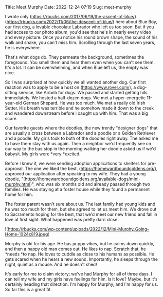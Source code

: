 Title: Meet Murphy
Date: 2022-12-24 07:19
Slug: meet-murphy

I wrote only (https://rbucks.com/2017/06/19/the-ascent-of-blue/) (https://rbucks.com/2022/11/06/the-descent-of-blue/) here about Blue Boy, our first dog, a lovable chocolate Labrador who left us too soon. But if you had access to our photo album, you'd see that he's in nearly every video and every picture. Once you notice his round brown shape, the sound of his walk and shake, you can't miss him. Scrolling through the last seven years, he is everywhere.

That's what dogs do. They permeate the background, sometimes the foreground. You smell them and hear them even when you can't see them. It's a lot. It can be overwhelming, and when Blue left us, the empty was nice.

So I was surprised at how quickly we all wanted another dog. Our first reaction was to apply to be a host on (https://www.rover.com/), a dog-sitting service, like Airbnb for dogs. We passed and started getting hits immediately. We hosted a half-dozen dogs. We met a hyper-energetic 11-year-old German Shepard. He was too much. We met a really old Irish Setter. His breath was terrible and he somehow made it down to the creek and wandered downstream before I caught up with him. That was a big scare. 

Our favorite guests where the doodles, the new trendy "designer dogs" that are usually a cross between a Labrador and a poodle or a Golden Retriever and a poodle. My girls took to both of the doodles right away. The asked me to have them stay with us again. Then a neighbor we'd frequently see on our way to the bus stop in the morning walking her doodle asked us if we'd babysit. My girls were *very *excited. 

Before I knew it, we were sending adoption applications to shelters for pre-approval. The one we liked the best, (https://homewardboundgoldens.org/), approved our application after speaking to my wife. They had a young doodle, "(https://homewardboundgoldens.org/available-dogs/mini-murphy.html)", who was six months old and already passed through two families. He was staying at a foster house while they found a permanent home for him. 

The foster parent wasn't sure about us. The last family had young kids and he was too much for them, but she agreed to let us meet him. We drove out to Sacramento hoping for the best, that we'd meet our new friend and fall in love at first sight. What happened was pretty darn close. 

!(https://rbucks.com/wp-content/uploads/2022/12/Mini-Murphy_Going-Home-1024x819.jpeg)

Murphy is old for his age. He has puppy vibes, but he calms down quickly, and then a happy old man comes out. He likes to nap. Scratch that, he *needs *to nap. He loves to cuddle as close to his humans as possible. He gets scared when he hears a new sound. Importantly, he sleeps through the night, quiet as a mouse. And he doesn't shed! 

It's early for me to claim victory; we've had Murphy for all of three days. I can tell my wife and my girls have feelings for him. Is it love? Maybe, but it's certainly heading that direction. I'm happy for Murphy, and I'm happy for us. So far this is a great fit.
